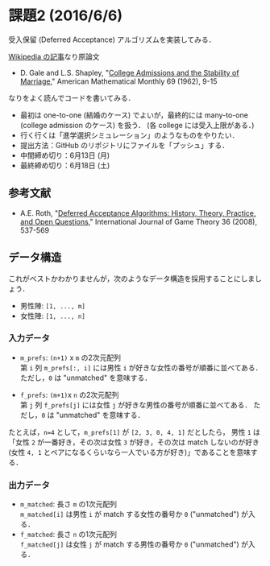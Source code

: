# 課題2 (2016/6/6)
受入保留 (Deferred Acceptance) アルゴリズムを実装してみる．

[Wikipedia の記事](http://ja.wikipedia.org/wiki/安定結婚問題)なり原論文

* D. Gale and L.S. Shapley,
  "[College Admissions and the Stability of Marriage](http://www.jstor.org/stable/2312726),"
  American Mathematical Monthly 69 (1962), 9-15

なりをよく読んでコードを書いてみる．

* 最初は one-to-one (結婚のケース) でよいが，最終的には many-to-one (college admission のケース) を扱う．
  (各 college には受入上限がある．)
* 行く行くは「進学選択シミュレーション」のようなものをやりたい．
* 提出方法：GitHub のリポジトリにファイルを「プッシュ」する．
* 中間締め切り：6月13日 (月)
* 最終締め切り：6月18日 (土)


## 参考文献
* A.E. Roth,
  "[Deferred Acceptance Algorithms: History, Theory, Practice, and Open Questions](http://link.springer.com/article/10.1007/s00182-008-0117-6),"
  International Journal of Game Theory 36 (2008), 537-569


## データ構造

これがベストかわかりませんが，次のようなデータ構造を採用することにしましょう．

* 男性陣: `[1, ..., m]`
* 女性陣: `[1, ..., n]`

### 入力データ

* `m_prefs`: `(n+1)` x `m` の2次元配列  
  第 `i` 列 `m_prefs[:, i]` には男性 `i` が好きな女性の番号が順番に並べてある．
  ただし，`0` は "unmatched" を意味する．

* `f_prefs`: `(m+1)`x `n` の2次元配列  
  第 `j` 列 `f_prefs[j]` には女性 `j` が好きな男性の番号が順番に並べてある．
  ただし，`0` は "unmatched" を意味する．

たとえば，`n=4` として，`m_prefs[1]` が `[2, 3, 0, 4, 1]` だとしたら，
男性 `1` は「女性 `2` が一番好き，その次は女性 `3` が好き，その次は match しないのが好き
(女性 `4, 1` とペアになるくらいなら一人でいる方が好き)」であることを意味する．

### 出力データ

* `m_matched`: 長さ `m` の1次元配列  
  `m_matched[i]` は男性 `i` が match する女性の番号か `0` ("unmatched") が入る．
* `f_matched`: 長さ `n` の1次元配列  
  `f_matched[j]` は女性 `j` が match する男性の番号か `0` ("unmatched") が入る．
